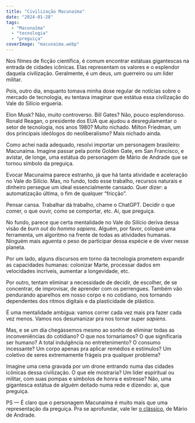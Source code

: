 ```yaml
---
title: "Civilização Macunaíma"
date: "2024-01-28"
tags: 
  - "Macunaíma"
  - "tecnologia"
  - "preguiça"
coverImage: "macunaima.webp"
---
```


Nos filmes de ficção científica, é comum encontrar estátuas gigantescas na entrada de cidades icônicas. Elas representam os valores e o esplendor daquela civilização. Geralmente, é um deus, um guerreiro ou um líder militar.

Pois, outro dia, enquanto tomava minha dose regular de notícias sobre o mercado de tecnologia, eu tentava imaginar que estátua essa civilização do Vale do Silício ergueria.

Elon Musk? Não, muito controverso. Bill Gates? Não, pouco esplendoroso. Ronald Reagan, o presidente dos EUA que ajudou a desregulamentar o setor de tecnologia, nos anos 1980? Muito nichado. Milton Friedman, um dos principais ideólogos do neoliberalismo? Mais nichado ainda.

Como achei nada adequado, resolvi importar um personagem brasileiro: Macunaíma. Imagine passar pela ponte Golden Gate, em San Francisco, e avistar, de longe, uma estátua do personagem de Mário de Andrade que se tornou símbolo da preguiça.

Evocar Macunaíma parece estranho, já que há tanta atividade e aceleração no Vale do Silício. Mas, no fundo, todo esse trabalho, recursos naturais e dinheiro persegue um ideal essencialmente cansado. Quer dizer: a automatização última, o fim de qualquer “fricção”.

Pensar cansa. Trabalhar dá trabalho, chame o ChatGPT. Decidir o que comer, o que ouvir, como se comportar, etc. Ai, que preguiça.

No fundo, parece que certa mentalidade no Vale do Silício deriva dessa visão de _burn out_ do _hommo sapiens_. Alguém, por favor, coloque uma ferramenta, um algoritmo na frente de todas as atividades humanas. Ninguém mais aguenta o peso de participar dessa espécie e de viver nesse planeta.

Por um lado, alguns discursos em torno da tecnologia prometem expandir as capacidades humanas: colonizar Marte, processar dados em velocidades incríveis, aumentar a longevidade, etc.

Por outro, tentam eliminar a necessidade de decidir, de escolher, de se concentrar, de improvisar, de aprender com os perrengues. Também vão pendurando aparelhos em nosso corpo e no cotidiano, nos tornando dependentes dos ritmos digitais e da plasticidade de plástico.

É uma mentalidade ambígua: vamos correr cada vez mais pra fazer cada vez menos. Vamos nos desumanizar pra nos tornar super _sapiens_.

Mas, e se um dia chegássemos mesmo ao sonho de eliminar todas as inconveniências do cotidiano? O que nos tornaríamos? O que significaria ser humano? A total indulgência no entretenimento? O consumo incessante? Um corpo apenas pra aplicar remédios e estímulos? Um coletivo de seres extremamente frágeis pra qualquer problema?

Imagine uma cena gravada por um drone entrando numa das cidades icônicas dessa civilização. O que ele mostraria? Um líder espiritual ou militar, com suas pompas e símbolos de honra e estresse? Não, uma gigantesca estátua de alguém deitado numa rede e dizendo: ai, que preguiça.


PS — É claro que o personagem Macunaíma é muito mais que uma representação da preguiça. Pra se aprofundar, vale ler [o clássico](https://www.amazon.com.br/Macuna%C3%ADma-Her%C3%B3i-sem-Nenhum-Car%C3%A1ter/dp/6550970040?__mk_pt_BR=%C3%85M%C3%85%C5%BD%C3%95%C3%91&crid=3LB1518LM7OQI&keywords=macunaima&qid=1706463963&sprefix=macuna%2Caps%2C698&sr=8-2&linkCode=ll1&tag=eduf-20&linkId=0dfc396c56d5f8e1ed0ece14c7c92ebc&language=pt_BR&ref_=as_li_ss_tl), de Mário de Andrade.